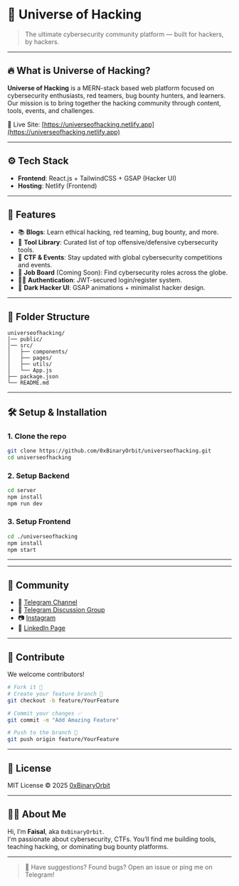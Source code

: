# 🌌 Universe of Hacking

> The ultimate cybersecurity community platform — built for hackers, by hackers.


---

## 🔥 What is Universe of Hacking?

**Universe of Hacking** is a MERN-stack based web platform focused on cybersecurity enthusiasts, red teamers, bug bounty hunters, and learners. Our mission is to bring together the hacking community through content, tools, events, and challenges.

🚀 Live Site: [https://universeofhacking.netlify.app](https://universeofhacking.netlify.app)

---

## ⚙️ Tech Stack

- **Frontend**: React.js + TailwindCSS + GSAP (Hacker UI)
- **Hosting**: Netlify (Frontend)

---

## 🧠 Features

- 📚 **Blogs**: Learn ethical hacking, red teaming, bug bounty, and more.
- 🧰 **Tool Library**: Curated list of top offensive/defensive cybersecurity tools.
- 🧩 **CTF & Events**: Stay updated with global cybersecurity competitions and events.
- 💼 **Job Board** (Coming Soon): Find cybersecurity roles across the globe.
- 🧑‍💻 **Authentication**: JWT-secured login/register system.
- 🎨 **Dark Hacker UI**: GSAP animations + minimalist hacker design.

---

## 📁 Folder Structure

```
universeofhacking/         
│── public/
│── src/
│   ├── components/
│   ├── pages/
│   ├── utils/
│   └── App.js
├── package.json
└── README.md
```

---

## 🛠️ Setup & Installation

### 1. Clone the repo
```bash
git clone https://github.com/0xBinaryOrbit/universeofhacking.git
cd universeofhacking
```

### 2. Setup Backend
```bash
cd server
npm install
npm run dev
```

### 3. Setup Frontend
```bash
cd ./universeofhacking
npm install
npm start
```

---


---

## 📣 Community

- 🔗 [Telegram Channel](https://t.me/universe_of_hacking)
- 💬 [Telegram Discussion Group](https://t.me/UNIVERSEOF_HACKING)
- 📷 [Instagram](https://instagram.com/universeofhacking)
- 👥 [LinkedIn Page](https://www.linkedin.com/company/universeofhacking/about/)

---

## 🧠 Contribute

We welcome contributors!

```bash
# Fork it 🍴
# Create your feature branch 🔧
git checkout -b feature/YourFeature

# Commit your changes ✅
git commit -m "Add Amazing Feature"

# Push to the branch 🚀
git push origin feature/YourFeature
```

---

## 📄 License

MIT License © 2025 [0xBinaryOrbit](https://github.com/0xBinaryOrbit)

---

## 👨‍💻 About Me

Hi, I’m **Faisal**, aka `0xBinaryOrbit`.  
I'm passionate about cybersecurity, CTFs.
You’ll find me building tools, teaching hacking, or dominating bug bounty platforms.

---

> 💬 Have suggestions? Found bugs? Open an issue or ping me on Telegram!